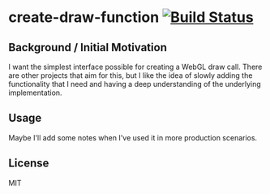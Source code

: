 create-draw-function [![Build Status](https://travis-ci.org/chinedufn/create-draw-function.svg?branch=master)](https://travis-ci.org/chinedufn/create-draw-function)
===============

## Background / Initial Motivation

I want the simplest interface possible for creating a WebGL draw call. There are other projects that aim for this, but I like the idea of slowly
adding the functionality that I need and having a deep understanding of the underlying implementation.

## Usage

Maybe I'll add some notes when I've used it in more production scenarios.

## License

MIT
